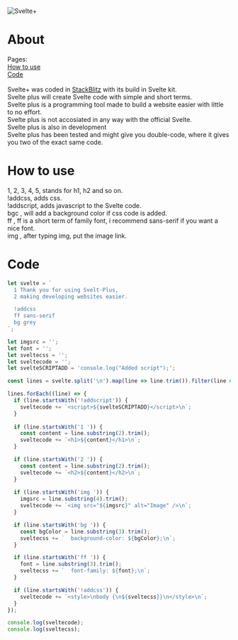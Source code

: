 ![Svelte+](https://github.com/user-attachments/assets/7f66c2e0-a695-4c66-b3ae-236aeb090ea0)
# About
Pages: <br />
[How to use](https://github.com/GoPorts/Svelte-Plus/README.md#how-to-use) <br />
[Code](https://github.com/GoPorts/Svelte-Plus?tab=readme-ov-file#code) <br /> <br />
Svelte+ was coded in [StackBlitz](https://stackblitz.com) with its build in Svelte kit. <br />
Svelte plus will create Svelte code with simple and short terms. <br />
Svelte plus is a programming tool made to build a website easier with little to no effort. <br />
Svelte plus is not accosiated in any way with the official Svelte. <br />
Svelte plus is also in development <br />
Svelte plus has been tested and might give you double-code, where it gives you two of the exact same code.

# How to use
1, 2, 3, 4, 5, stands for h1, h2 and so on. <br />
!addcss, adds css. <br />
!addscript, adds javascript to the Svelte code. <br />
bgc , will add a background color if css code is added. <br />
ff , ff is a short term of family font, i recommend sans-serif if you want a nice font. <br />
img , after typing img, put the image link. <br />
# Code
```ts
let svelte = `
  1 Thank you for using Svelt-Plus,
  2 making developing websites easier.

  !addcss
  ff sans-serif
  bg grey
`;

let imgsrc = '';
let font = '';
let sveltecss = '';
let sveltecode = '';
let svelteSCRIPTADD = 'console.log("Added script");';

const lines = svelte.split('\n').map(line => line.trim()).filter(line => line);

lines.forEach((line) => {
  if (line.startsWith('!addscript')) {
    sveltecode += `<script>${svelteSCRIPTADD}</script>\n`;
  }
  
  if (line.startsWith('1 ')) {
    const content = line.substring(2).trim();
    sveltecode += `<h1>${content}</h1>\n`;
  }

  if (line.startsWith('2 ')) {
    const content = line.substring(2).trim();
    sveltecode += `<h2>${content}</h2>\n`;
  }
  
  if (line.startsWith('img ')) {
    imgsrc = line.substring(4).trim();
    sveltecode += `<img src="${imgsrc}" alt="Image" />\n`;
  }

  if (line.startsWith('bg ')) {
    const bgColor = line.substring(3).trim();
    sveltecss += `  background-color: ${bgColor};\n`;
  }

  if (line.startsWith('ff ')) {
    font = line.substring(3).trim();
    sveltecss += `  font-family: ${font};\n`;
  }

  if (line.startsWith('!addcss')) {
    sveltecode += `<style>\nbody {\n${sveltecss}}\n</style>\n`;
  }
});

console.log(sveltecode);
console.log(sveltecss);
```
